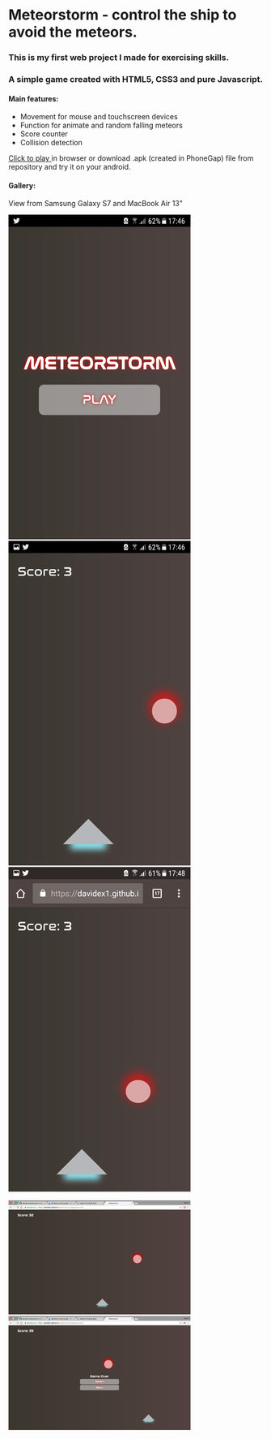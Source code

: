 # Meteorstorm - control the ship to avoid the meteors.

### This is my first web project I made for exercising skills.

### A simple game created with HTML5, CSS3 and pure Javascript.

#### Main features:
* Movement for mouse and touchscreen devices
* Function for animate and random falling meteors
* Score counter 
* Collision detection

[Click to play ](https://davidex1.github.io/meteorstorm/index.html) in browser
or download .apk (created in PhoneGap) file from repository and try it on your android.

#### Gallery:
View from Samsung Galaxy S7 and MacBook Air 13"

![Alt text](/imgs/a.png)
![Alt text](/imgs/b.png)
![Alt text](/imgs/c.png)

![Alt text](/imgs/d.png)
![Alt text](/imgs/e.png)
